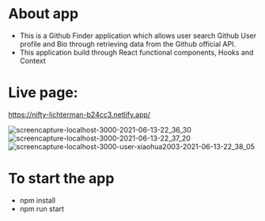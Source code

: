# About app

- This is a Github Finder application which allows user search Github User profile and Bio through retrieving data from the Github official API.
- This application build through React functional components, Hooks and Context

# Live page:

https://nifty-lichterman-b24cc3.netlify.app/


![screencapture-localhost-3000-2021-06-13-22_36_30](https://user-images.githubusercontent.com/72715756/121839816-2010cf80-cc98-11eb-82f6-db2d874ab3ca.png)
![screencapture-localhost-3000-2021-06-13-22_37_20](https://user-images.githubusercontent.com/72715756/121839965-682ff200-cc98-11eb-99a6-10e93f75c903.png)
![screencapture-localhost-3000-user-xiaohua2003-2021-06-13-22_38_05](https://user-images.githubusercontent.com/72715756/121840033-87c71a80-cc98-11eb-8be8-d608cf746330.png)



# To start the app

- npm install
- npm run start
